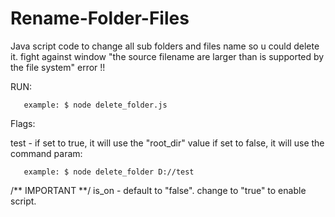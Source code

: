 # Rename-Folder-Files
Java script code to change all sub folders and files name so u could delete it. 
fight against window "the source filename are larger than is supported by the file system" error !!



RUN:


       example: $ node delete_folder.js

Flags:

test - if set to true, it will use the "root_dir" value
       if set to false, it will use the command param:
       
       example: $ node delete_folder D://test


/** IMPORTANT **/
is_on - default to "false". change to "true" to enable script.
